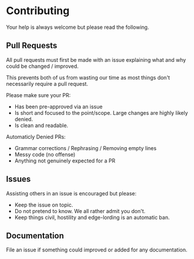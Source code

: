 # Contributing
Your help is always welcome but please read the following.

## Pull Requests
All pull requests must first be made with an issue explaining what and why could be changed / improved.

This prevents both of us from wasting our time as most things don't necessarily require a pull request.

Please make sure your PR:
- Has been pre-approved via an issue
- Is short and focused to the point/scope. Large changes are highly likely denied.
- Is clean and readable.

Automaticly Denied PRs:
- Grammar corrections / Rephrasing / Removing empty lines
- Messy code (no offense)
- Anything not genuinely expected for a PR

## Issues
Assisting others in an issue is encouraged but please:
- Keep the issue on topic.
- Do not pretend to know. We all rather admit you don't.
- Keep things civil, hostility and edge-lording is an automatic ban.

## Documentation
File an issue if something could improved or added for any documentation.
